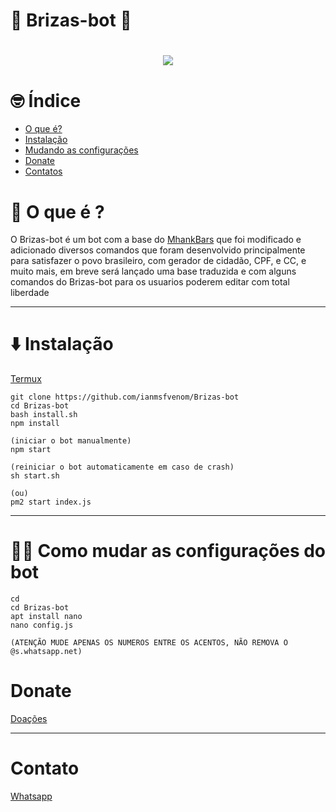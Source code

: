 # 🤖 Brizas-bot 🤖
<h1 align="center">
    <img src= "https://i.imgur.com/sm6LGkk.gif">
</h1>

# 🤓 Índice
- [O que é?](#🤔-O-que-é-?)
- [Instalação](#⬇️-Instalação)
- [Mudando as configurações](#🙋‍♂️-Como-mudar-as-configurações-do-bot)
- [Donate](#Donate)
- [Contatos](#Contato)

# 🤔 O que é ?

O Brizas-bot é um bot com a base do [MhankBars](https://github.com/MhankBarBar/termux-wabot) que foi modificado e adicionado diversos comandos que foram desenvolvido principalmente para satisfazer o povo brasileiro, com gerador de cidadão, CPF, e CC, e muito mais, em breve será lançado uma base traduzida e com alguns comandos do Brizas-bot para os usuarios poderem editar com total liberdade 

---


# ⬇️ Instalação

[Termux](https://play.google.com/store/apps/details?id=com.termux&hl=pt_BR&gl=US)

```
git clone https://github.com/ianmsfvenom/Brizas-bot
cd Brizas-bot
bash install.sh
npm install

(iniciar o bot manualmente)
npm start

(reiniciar o bot automaticamente em caso de crash)
sh start.sh

(ou)
pm2 start index.js

```
---
# 🙋‍♂️ Como mudar as configurações do bot
```
cd
cd Brizas-bot
apt install nano
nano config.js

(ATENÇÃO MUDE APENAS OS NUMEROS ENTRE OS ACENTOS, NÃO REMOVA O @s.whatsapp.net)
```
# Donate

[Doações](https://www.paypal.com/donate/?hosted_button_id=QQ4MFP2AZV9TW)

---

# Contato

[Whatsapp](https://api.whatsapp.com/send/?phone=%2B557187645787&text&app_absent=0)


